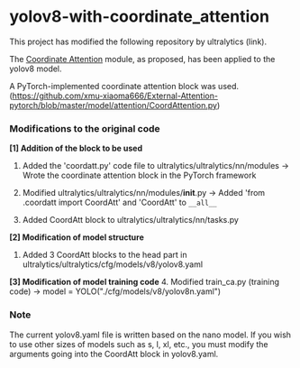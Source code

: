 # yolov8-with-coordinate_attention
This project has modified the following repository by ultralytics (link).

The [Coordinate Attention](https://arxiv.org/pdf/2103.02907.pdf) module, as proposed, has been applied to the yolov8 model.

A PyTorch-implemented coordinate attention block was used.
(https://github.com/xmu-xiaoma666/External-Attention-pytorch/blob/master/model/attention/CoordAttention.py)

### Modifications to the original code
**[1] Addition of the block to be used**
1. Added the 'coordatt.py' code file to ultralytics/ultralytics/nn/modules
   -> Wrote the coordinate attention block in the PyTorch framework

2. Modified ultralytics/ultralytics/nn/modules/__init__.py
   -> Added 'from .coordatt import CoordAtt' and 'CoordAtt' to `__all__`

3. Added CoordAtt block to ultralytics/ultralytics/nn/tasks.py

**[2] Modification of model structure**
1. Added 3 CoordAtt blocks to the head part in ultralytics/ultralytics/cfg/models/v8/yolov8.yaml

**[3] Modification of model training code**
4. Modified train_ca.py (training code)
   -> model = YOLO("./cfg/models/v8/yolov8n.yaml")

### Note
The current yolov8.yaml file is written based on the nano model. If you wish to use other sizes of models such as s, l, xl, etc., you must modify the arguments going into the CoordAtt block in yolov8.yaml.

